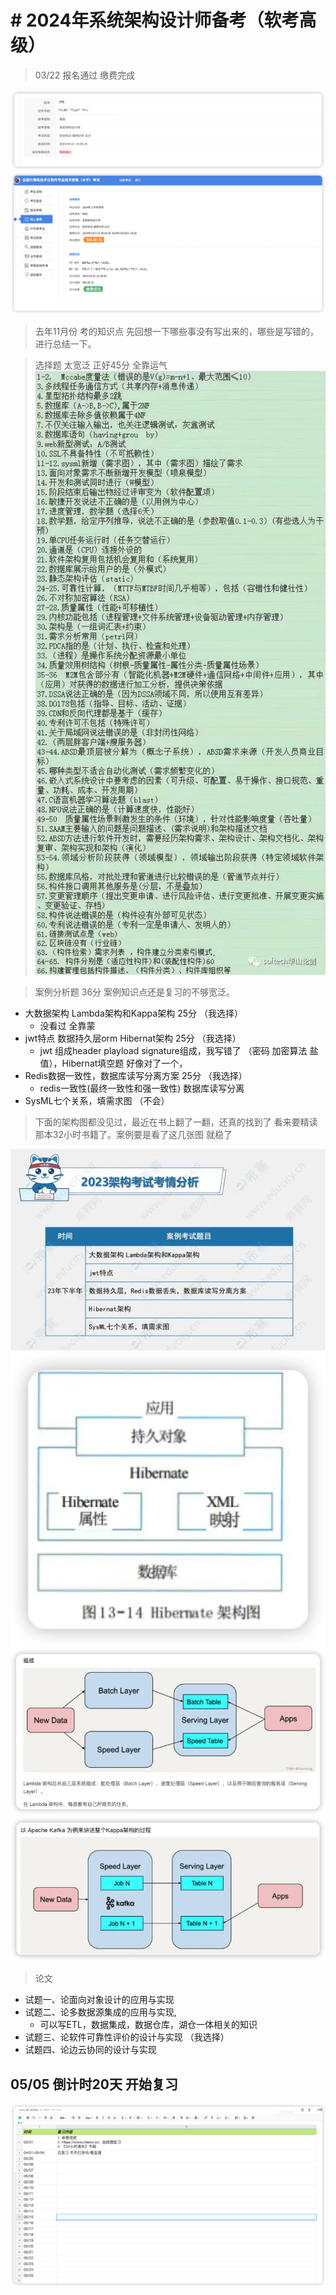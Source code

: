 # # 2024年系统架构设计师备考（软考高级）

> 03/22 报名通过 缴费完成


![img_17.png](image/img_17.png)
![img_16.png](image/img_16.png)

> 去年11月份 考的知识点 先回想一下哪些事没有写出来的，哪些是写错的，进行总结一下。

> 选择题 太宽泛 正好45分 全靠运气
![img.png](image/img_22.png)

> 案例分析题 36分 案例知识点还是复习的不够宽泛。

- 大数据架构 Lambda架构和Kappa架构 25分 （我选择）
    - 没看过 全靠蒙
- jwt特点 数据持久层orm Hibernat架构 25分 （我选择）
    - jwt 组成header playload signature组成，我写错了 （密码 加密算法 盐值），Hibernat填空题 好像对了一个，
- Redis数据一致性，数据库读写分离方案 25分 （我选择）
    - redis一致性(最终一致性和强一致性) 数据库读写分离
- SysML七个关系，填需求图 （不会）

> 下面的架构图都没见过，最近在书上翻了一翻，还真的找到了 看来要精读那本32小时书籍了。案例要是看了这几张图 就稳了

![img.png](image/img_18.png)
![img_1.png](image/img_19.png)
![img_2.png](image/img_20.png)
![img_3.png](image/img_21.png)

> 论文

- 试题一、论面向对象设计的应用与实现
- 试题二、论多数据源集成的应用与实现,
  - 可以写ETL，数据集成，数据仓库，湖仓一体相关的知识
- 试题三、论软件可靠性评价的设计与实现 （我选择）
- 试题四、论边云协同的设计与实现

## 05/05 倒计时20天 开始复习

![img.png](image/img23.png)